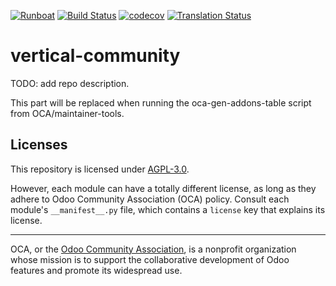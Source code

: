 
[![Runboat](https://img.shields.io/badge/runboat-Try%20me-875A7B.png)](https://runboat.odoo-community.org/builds?repo=OCA/vertical-community&target_branch=14.0)
[![Build Status](https://travis-ci.com/OCA/vertical-community.svg?branch=14.0)](https://travis-ci.com/OCA/vertical-community)
[![codecov](https://codecov.io/gh/OCA/vertical-community/branch/14.0/graph/badge.svg)](https://codecov.io/gh/OCA/vertical-community)
[![Translation Status](https://translation.odoo-community.org/widgets/vertical-community-14-0/-/svg-badge.svg)](https://translation.odoo-community.org/engage/vertical-community-14-0/?utm_source=widget)

<!-- /!\ do not modify above this line -->

# vertical-community

TODO: add repo description.

<!-- /!\ do not modify below this line -->

<!-- prettier-ignore-start -->

[//]: # (addons)

This part will be replaced when running the oca-gen-addons-table script from OCA/maintainer-tools.

[//]: # (end addons)

<!-- prettier-ignore-end -->

## Licenses

This repository is licensed under [AGPL-3.0](LICENSE).

However, each module can have a totally different license, as long as they adhere to Odoo Community Association (OCA)
policy. Consult each module's `__manifest__.py` file, which contains a `license` key
that explains its license.

----
OCA, or the [Odoo Community Association](http://odoo-community.org/), is a nonprofit
organization whose mission is to support the collaborative development of Odoo features
and promote its widespread use.
